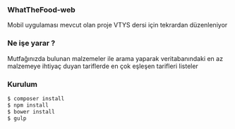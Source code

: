 ### WhatTheFood-web

Mobil uygulaması mevcut olan proje VTYS dersi için tekrardan düzenleniyor

### Ne işe yarar ?
Mutfağınızda bulunan malzemeler ile arama yaparak veritabanındaki en az malzemeye ihtiyaç duyan tariflerde en çok eşleşen tarifleri listeler

### Kurulum


```sh
$ composer install
$ npm install
$ bower install
$ gulp
```
